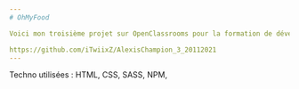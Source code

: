 ```yaml
---
# OhMyFood

Voici mon troisième projet sur OpenClassrooms pour la formation de développeur web.

https://github.com/iTwiixZ/AlexisChampion_3_20112021
---
```


Techno utilisées : HTML, CSS, SASS, NPM,